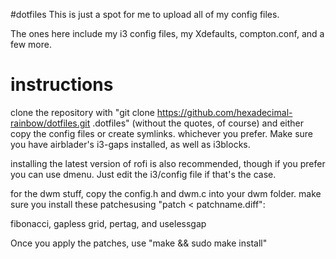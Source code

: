 #dotfiles
This is just a spot for me to upload all of my config files.

The ones here include my i3 config files, my Xdefaults, compton.conf, and a few more.

# instructions

clone the repository with "git clone https://github.com/hexadecimal-rainbow/dotfiles.git .dotfiles" (without the quotes, of course) and either copy the config files or create symlinks. whichever you prefer.
Make sure you have airblader's i3-gaps installed, as well as i3blocks.

installing the latest version of rofi is also recommended, though if you prefer you can use dmenu. Just edit the i3/config file if that's the case.

for the dwm stuff, copy the config.h and dwm.c into your dwm folder. make sure you install these patchesusing "patch < patchname.diff":

fibonacci, gapless grid, pertag, and uselessgap

Once you apply the patches, use "make && sudo make install"
